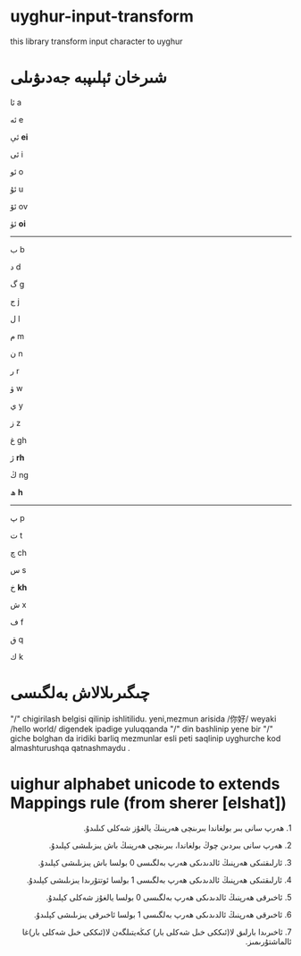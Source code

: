 # uyghur-input-transform

this library transform input character to uyghur

# شىرخان ئېلىپبە جەدىۋىلى

ئا a

ئە e

ئې **ei**

ئى i

ئو o

ئۇ u

ئۆ ov

ئۈ **oi**

---

ب b

د d

گ g

ج j

ل l

م m

ن n

ر r

ۋ w

ي y

ز z

غ gh

ژ **rh**

ڭ ng

ھ **h**

---

پ p

ت t

چ ch

س s

خ **kh**

ش x

ف f

ق q

ك k

# چىگىرىلالاش بەلگىسى

"/" chigirilash belgisi qilinip ishlitilidu.
yeni,mezmun arisida /你好/ weyaki /hello world/ digendek ipadige yuluqqanda "/" din bashlinip yene bir "/" giche bolghan da iridiki barliq mezmunlar esli peti saqlinip uyghurche kod almashturushqa qatnashmaydu .

# uighur alphabet unicode to extends Mappings rule (from sherer [elshat])

<p dir="rtl">
1.
ھەرپ سانى بىر بولغاندا بىرىنچى ھەرپنىڭ يالغۇز شەكلى كىلىدۇ.
</p>
<p dir="rtl">
2.
  ھەرپ سانى بىردىن چوڭ بولغاندا، بىرىنچى ھەرپنىڭ باش يىزىلىشى كېلىدۇ.
</p>
<p dir="rtl">
3.  ئارلىقتىكى ھەرپنىڭ ئالدىدىكى ھەرپ بەلگىسى 0 بولسا باش يىزىلىشى كېلىدۇ.
</p>
<p dir="rtl">
4.  ئارلىقتىكى ھەرپنىڭ ئالدىدىكى ھەرپ بەلگىسى 1 بولسا ئوتتۇرىدا يىزىلىشى كېلىدۇ.
</p>
<p dir="rtl">
5.  ئاخىرقى ھەرپنىڭ ئالدىدىكى ھەرپ بەلگىسى 0 بولسا يالغۇز شەكلى كېلىدۇ.
</p>
<p dir="rtl">
6.  ئاخىرقى ھەرپنىڭ ئالدىدىكى ھەرپ بەلگىسى 1 بولسا ئاخىرقى يىزىلىشى كېلىدۇ.
</p>
<p dir="rtl">
7.  ئاخىرىدا بارلىق لا(ئىككى خىل شەكلى بار) كىڭەيتىلگەن لا(ئىككى خىل شەكلى بار)غا ئالماشتۇرىمىز.
</p>
